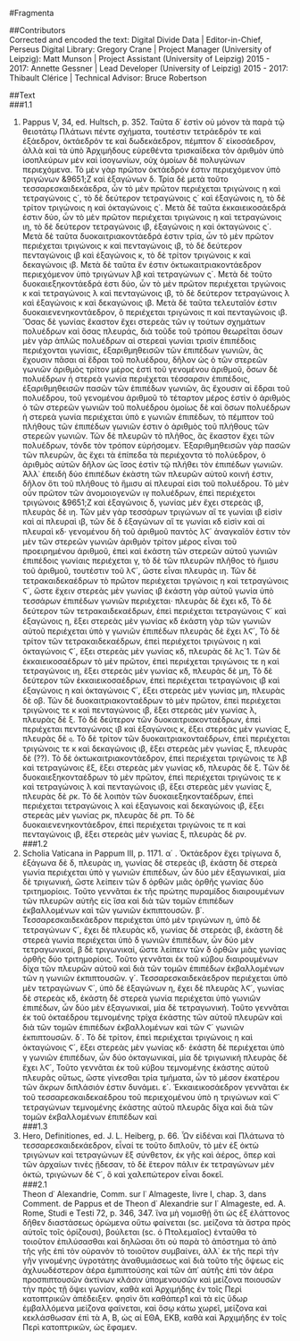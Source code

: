 #Fragmenta  

##Contributors  
Corrected and encoded the text: Digital Divide Data | Editor-in-Chief, Perseus Digital Library: Gregory Crane | Project Manager (University of Leipzig): Matt Munson | Project Assistant (University of Leipzig) 2015 - 2017: Annette Gessner | Lead Developer (University of Leipzig) 2015 - 2017: Thibault Clérice | Technical Advisor: Bruce Robertson  

##Text  
###1.1  
1. Pappus V, 34, ed. Hultsch, p. 352. Ταῦτα δ᾿ ἐστὶν οὐ μόνον τὰ παρὰ τῷ θειοτάτῳ Πλάτωνι πέντε σχήματα, τουτέστιν τετράεδρόν τε καὶ ἑξάεδρον, ὀκτάεδρόν τε καὶ δωδεκάεδρον, πέμπτον δ᾿ εἰκοσάεδρον, ἀλλὰ καὶ τὰ ὑπὸ Ἀρχιμήδους εὑρεθέντα τρισκαίδεκα τὸν ἀριθμὸν ὑπὸ ἰσοπλεύρων μὲν καὶ ἰσογωνίων, οὐχ ὁμοίων δὲ πολυγώνων περιεχόμενα. Τὸ μὲν γὰρ πρῶτον ὀκτάεδρόν ἐστιν περιεχόμενον ὑπὸ τριγώνων &9651;Ζ καὶ ἑξαγώνων δ. Τρία δὲ μετὰ τοῦτο τεσσαρεσκαιδεκάεδρα, ὧν τὸ μὲν πρῶτον περιέχεται τριγώνοις η καὶ τετραγώνοις ς΄, τὸ δὲ δεύτερον τετραγώνοις ς΄ καὶ ἑξαγώνοις η, τὸ δὲ τρίτον τριγώνοις η καὶ ὀκταγώνοις ς΄. Μετὰ δὲ ταῦτα ἑκκαιεικοσάεδρά ἐστιν δύο, ὧν τὸ μὲν πρῶτον περιέχεται τριγώνοις η καὶ τετραγώνοις ιη, τὸ δὲ δεύτερον τετραγώνοις ιβ, ἑξαγώνοις η καὶ ὀκταγώνοις ς΄. Μετὰ δὲ ταῦτα δυοκαιτριακοντάεδρά ἐστιν τρία, ὧν τὸ μὲν πρῶτον περιέχεται τριγώνοις κ καὶ πενταγώνοις ιβ, τὸ δὲ δεύτερον πενταγώνοις ιβ καὶ ἑξαγώνοις κ, τὸ δὲ τρίτον τριγώνοις κ καὶ δεκαγώνοις ιβ. Μετὰ δὲ ταῦτα ἔν ἐστιν ὁκτωκαιτριακοντάεδρον περιεχόμενον ὑπὸ τριγώνων λβ καὶ τετραγώνων ς΄. Μετὰ δὲ τοῦτο δυοκαιεξηκοντάεδρά ἐστι δύο, ὧν τὸ μὲν πρῶτον περιέχεται τργώνοις κ καὶ τετραγώνοις λ καὶ πενταγώνοις ιβ, τὸ δὲ δεύτερον τετραγώνοις λ καὶ ἑξαγώνοις κ καὶ δεκαγώνοις ιβ. Μετὰ δὲ ταῦτα τελευταῖόν ἐστιν δυοκαιενενηκοντάεδρον, ὃ περιέχεται τριγώνοις π καὶ πενταγώνοις ιβ. Ὅσας δὲ γωνίας ἕκαστον ἔχει στερεὰς τῶν ιγ τούτων σχημάτων πολυέδρων καὶ ὅσας πλευράς, διὰ τοῦδε τοῦ τρόπου θεωρεῖται ὅσων μὲν γὰρ ἁπλῶς πολυέδρων αἱ στερεαὶ γωνίαι τρισὶν ἐπιπέδοις περιέχονται γωνίαις, ἐξαριθμηθεισῶν τῶν ἐπιπέδων γωνιῶν, ἃς ἔχουσιν πᾶσαι αἱ ἕδραι τοῦ πολυέδρου, δῆλον ὡς ὁ τῶν στερεῶν γωνιῶν ἀριθμὸς τρίτον μέρος ἐστὶ τοῦ γενομένου ἀριθμοῦ, ὅσων δὲ πολυέδρων ἡ στερεὰ γωνία περιέχεται τέσσαρσιν ἐπιπέδοις, ἐξαριθμηθεισῶν πασῶν τῶν ἐπιπέδων γωνιῶν, ἃς ἔχουσιν αἱ ἕδραι τοῦ πολυέδρου, τοῦ γενομένου ἀριθμοῦ τὸ τέταρτον μέρος ἐστὶν ὁ ἀριθμὸς ὁ τῶν στερεῶν γωνιῶν τοῦ πολυέδρου ὁμοίως δὲ καὶ ὅσων πολυέδρων ἡ στερεὰ γωνία περιέχεται ὑπὸ ε γωνιῶν ἐπιπέδων, τὸ πέμπτον τοῦ πλήθους τῶν ἐπιπέδων γωνιῶν ἐστιν ὁ ἀριθμὸς τοῦ πλήθους τῶν στερεῶν γωνιῶν. Τῶν δὲ πλευρῶν τὸ πλῆθος, ἃς ἕκαστον ἔχει τῶν πολυέδρων, τόνδε τὸν τρόπον εὑρήσομεν. Ἐξαριθμηθεισῶν γὰρ πασῶν τῶν πλευρῶν, ἂς ἔχει τὰ ἐπίπεδα τὰ περιέχοντα τὸ πολύεδρον, ὁ ἀριθμὸς αὐτῶν δῆλον ὡς ἴσος ἐστὶν τῷ πλήθει τὸν ἐπιπέδων γωνιῶν. Ἀλλ᾿ ἐπειδὴ δύο ἐπιπέδων ἑκὰστη τῶν πλευρῶν αὐτοῦ κοινή ἐστιν, δῆλον ὅτι τοῦ πλήθους τὸ ἥμισυ αἱ πλευραί εἰσι τοῦ πολυέδρου. Τὸ μὲν οὖν πρῶτον τῶν ἀνομοιογενῶν ιγ πολυέδρων, ἐπεὶ περιέχετοι τριγώνοις &9651;Ζ καὶ ἑξαγώνοις δ, γωνίας μὲν ἔχει στερεὰς ιβ, πλευρὰς δὲ ιη. Τῶν μὲν γὰρ τεσσάρων τριγώνων αἵ τε γωνίαι ιβ εἰσὶν καὶ αἱ πλευραὶ ιβ, τῶν δὲ δ ἑξαγώνων αἵ τε γωνίαι κδ εἰσὶν καὶ αἱ πλευραὶ κδ· γενομένου δὴ τοῦ ἀριθμοῦ παντὸς λϚ΄ ἀναγκαῖόν ἐστιν τὸν μὲν τῶν στερεῶν γωνιῶν ἀριθμὸν τρίτον μέρος εἶναι τοῦ προειρημένου ἀριθμοῦ, ἐπεὶ καὶ ἑκάστη τῶν στερεῶν αὐτοῦ γωνιῶν ἐπιπέδοις γωνίαις περιέχεται γ, τὸ δὲ τῶν πλευρῶν πλῆθος τὸ ἥμισυ τοῦ ἀριθμοῦ, τουτέστιν τοῦ λϚ΄, ὥστε εἶναι πλευρὰς ιη. Τῶν δὲ τετρακαιδεκαέδρων τὸ πρῶτον περιέχεται τργώνοις η καὶ τετραγώνοις Ϛ΄, ὥστε ἔχειν στερεὰς μὲν γωνίας ιβ ἑκάστη γὰρ αὐτοῦ γωνία ὑπὸ τεσσάρων ἐπιπέδων γωνιῶν περιέχεται· πλευρὰς δὲ ἔχει κδ, Τὸ δὲ δεύτερον τῶν τετρακαιδεκαέδρων, ἐπεὶ περιέχεται τετραγώνοις Ϛ΄ καὶ ἑξαγώνοις η, ἕξει στερεὰς μὲν γωνίας κδ ἑκάστη γὰρ τῶν γωνιῶν αὐτοῦ περιέχεται ὑπὸ γ γωνιῶν ἐπιπέδων πλευρὰς δὲ ἔχει λϚ΄, Τὸ δὲ τρίτον τῶν τετρακαιδεκαέδρων, ἐπεὶ περιέχετοι τριγώνοις η καὶ ὁκταγώνοις Ϛ΄, ἕξει στερεὰς μὲν γωνίας κδ, πλευρὰς δὲ λς΄1. Tῶν δὲ ἑκκαιεικοσαέδρων τὸ μὲν πρῶτον, ἐπεὶ περιέχεται τριγώνοις τε η καὶ τετραγώνοις ιη, ἕξει στερεὰς μὲν γωνίας κδ, πλευρὰς δὲ μη, Τὸ δὲ δεύτερον τῶν ἑκκαιεικοσαέδρων, ἐπεὶ περιέχεται τετραγώνοις ιβ καὶ ἑξαγώνοις η καὶ ὀκταγώνοις Ϛ΄, ἕξει στερεὰς μὲν γωνίας μη, πλευρὰς δὲ οβ. Τῶν δὲ δυοκαιτριακονταέδρων τὸ μὲν πρῶτον, ἐπεὶ περιέχεται τριγώνοις τε κ καὶ πενταγώνοις ιβ, ἕξει στερεὰς μὲν γωνίας λ, πλευρὰς δὲ ξ. Τὸ δὲ δεύτερον τῶν δυοκαιτριακονταέδρων, ἐπεὶ περιέχεται πενταγώνοις ιβ καὶ ἑξαγώνοις κ, ἕξει στερεὰς μὲν γωνίας ξ, πλευρὰς δὲ 𝔮. Τὸ δὲ τρίτον τῶν δυοκαιτριακονταέδρων, ἐπεὶ περιέχεται τριγώνοις τε κ καὶ δεκαγώνοις ιβ, ἕξει στερεὰς μὲν γωνίας ξ, πλευρὰς δὲ (??). Τὸ δὲ ὀκτωκαιτριακοντάεδρον, ἐπεὶ περιέχεται τριγώνοις τε λβ καὶ τετραγώνοις ἕξ, ἕξει στερεὰς μὲν γωνίας κδ, πλευρὰς δὲ ξ. Tῶν δὲ δυοκαιεξηκονταέδρων τὸ μὲν πρῶτον, ἐπεὶ περιέχεται τριγώνοις τε κ καὶ τετραγώνοις λ καὶ πενταγώνοις ιβ, ἕξει στερεὰς μὲν γωνίας ξ, πλευρὰς δὲ ρκ. Τὸ δὲ λοιπὸν τῶν δυοκαιεξηκονταέδρων, ἐπεὶ περιέχεται τετραγώνοις λ καὶ ἑξαγωνοις καὶ δεκαγώνοις ιβ, ἕξει στερεὰς μὲν γωνίας ρκ, πλευρὰς δὲ ρπ. Τὸ δὲ δυοκαιενενηκοντάεδρον, ἐπεὶ περιέχεται τριγώνοις τε π καὶ πενταγώνοις ιβ, ἕξει στερεὰς μὲν γωνίας ξ, πλευρὰς δὲ ρν.  
###1.2  
2. Scholia Vaticana in Pappum III, p. 1171. α΄ . Ὀκτάεδρον ἔχει τρίγωνα δ, ἑξάγωνα δὲ δ, πλευρὰς ιη, γωνίας δὲ στερεὰς ιβ, ἑκάστη δὲ στερεὰ γωνία περιέχεται ὑπὸ γ γωνιῶν ἐπιπέδων, ὧν δύο μὲν ἑξαγωνικαί, μία δὲ τριγωνική, ὥστε λείπειν τῶν δ ὀρθῶν μιᾶς ὀρθῆς γωνίας δύο τριτημορίοις. Τοῦτο γεννᾶται ἐκ τῆς πρώτης πυραμίδος διαιρουμένων τῶν πλευρῶν αὐτῆς εἰς ἴσα καὶ διὰ τῶν τομῶν ἐπιπέδων ἐκβαλλομένων καὶ τῶν γωνιῶν ἐκπιπτουσῶν. β΄. Τεσσαρεσκαιδεκάεδρον περιέχεται ὑπὸ μὲν τριγώνων η, ὑπὸ δὲ τετραγώνων Ϛ΄, ἔχει δὲ πλευρὰς κδ, γωνίας δὲ στερεὰς ιβ, ἑκάστη δὲ στερεὰ γωνία περιέχεται ὑπὸ δ γωνιῶν ἐπιπέδων, ὧν δύο μὲν τετραγωνικαί, β δὲ τριγωνικαί, ὥστε λείπειν τῶν δ ὀρθῶν μιᾶς γωνίας ὀρθῆς δύο τριτημορίοις. Τοῦτο γεννᾶται ἐκ τοῦ κύβου διαιρουμένων δίχα τῶν πλευρῶν αὐτοῦ καὶ διὰ τῶν τομῶν ἐπιπέδων ἐκβαλλομένων τῶν η γωνιῶν ἐκπιπτουσῶν. γ΄. Τεσσαρεσκαιδεκάεδρον περιέχεται ὑπὸ μὲν τετραγώνων Ϛ΄, ὑπὸ δὲ ἑξαγώνων η, ἔχει δὲ πλευρὰς λϚ΄, γωνίας δὲ στερεὰς κδ, ἑκάστη δὲ στερεὰ γωνία περιέχεται ὑπὸ γωνιῶν ἐπιπέδων, ὧν δύο μὲν ἑξαγωνικαί, μία δὲ τετραγωνική. Τοῦτο γεννᾶται ἐκ τοῦ ὀκταέδρου τεμνομένης τρίχα ἑκάστης τῶν αὐτοῦ πλευρῶν καὶ διὰ τῶν τομῶν ἐπιπέδων ἐκβαλλομένων καὶ τῶν Ϛ΄ γωνιῶν ἐκπιπτουσῶν. δ΄. Τὸ δὲ τρίτον, ἐπεὶ περιέχεται τριγώνοις η καὶ ὀκταγώνοις Ϛ΄, ἕξει στερεὰς μὲν γωνίας κδ· ἑκάστη δὲ περιέχεται ὑπὸ γ γωνιῶν ἐπιπέδων, ὧν δύο ὀκταγωνικαί, μία δὲ τριγωνική πλευρὰς δὲ ἔχει λϚ΄, Τοῦτο γεννᾶται ἐκ τοῦ κύβου τεμνομένης ἑκάστης αὐτοῦ πλευρᾶς οὕτως, ὥστε γίνεσθαι τρία τμήματα, ὧν τὸ μέσον ἑκατέρου τῶν ἄκρων διπλάσιόν ἐστιν δυνάμει. ε΄. Ἑκκαιεικοσάεδρον γεννᾶται ἐκ τοῦ τεσσαρεσκαιδεκαέδρου τοῦ περιεχομένου ὑπὸ η τριγώνων καὶ Ϛ΄ τετραγώνων τεμνομένης ἑκάστης αὐτοῦ πλευρᾶς δίχα καὶ διὰ τῶν τομῶν ἐκβαλλομένων ἐπιπέδων καὶ  
###1.3  
3. Hero, Definitiones, ed. J. L. Heiberg, p. 66. Ὧν εἰδέναι καὶ Πλάτωνα τὸ τεσσαρεσκαιδεκάεδρον, εἶναί τε τοῦτο διπλοῦν, τὸ μὲν ἐξ ὀκτὼ τριγώνων καὶ τετραγώνων ἓξ σύνθετον, ἐκ γῆς καὶ ἀέρος, ὅπερ καὶ τῶν ἀρχαίων τινὲς ᾔδεσαν, τὸ δὲ ἕτερον πάλιν ἐκ τετραγώνων μὲν ὀκτώ, τριγώνων δὲ Ϛ΄, ὃ καὶ χαλεπώτερον εἶναι δοκεῖ.  
###2.1  
Theon d᾿ Alexandrie, Comm. sur l᾿ Almageste, livre I, chap. 3, dans Comment. de Pappus et de Theon d᾿ Alexandrie sur I᾿ Almageste, ed. A. Rome, Studi e Τesti 72, p. 346, 347. ἵνα μὴ νομισθῇ ὅτι ὡς ἐξ ἐλάττονος δῆθεν διαστάσεως ὁρώμενα οὕτω φαίνεται (sc. μείζονα τὰ ἄστρα πρὸς αὐτοῖς τοῖς ὁρίζουσι), βούλεται (sc. ὁ Πτολεμαῖος) ἐνταῦθα τὸ τοιοῦτον ἐπιλύσασθαι καὶ δηλῶσαι ὅτι οὐ παρὰ τὸ ἀπόστημα τὸ ἀπὸ τῆς γῆς ἐπὶ τὸν οὐρανὸν τὸ τοιοῦτον συμβαίνει, ἀλλ᾿ ἐκ τῆς περὶ τὴν γῆν γινομένης ὑγροτάτης ἀναθυμιάσεως καὶ διὰ τοῦτο τῆς ὄψεως εἰς ἀχλυωδέστερον ἀέρα ἐμπιπτούσης καὶ τῶν ἀπ᾿ αὐτῆς ἐπὶ τὸν ἀέρα προσπιπτουσῶν ἀκτίνων κλάσιν ὑπομενουσῶν καὶ μείζονα ποιουσῶν τὴν πρὸς τῇ ὄψει γωνίαν, καθὰ καὶ Ἀρχιμήδης ἐν τοῖς Περὶ κατοπτρικῶν ἀπὲδειξεν. φησὶν ὅτι καθάπερ1 καὶ τὰ εἰς ὕδωρ ἐμβαλλόμενα μείζονα φαίνεται, καὶ ὅσῳ κάτω χωρεῖ, μείζονα καὶ κεκλάσθωσαν ἐπὶ τὰ Α, Β, ὡς αἱ ΕΘΑ, ΕΚΒ, καθὰ καὶ Ἀρχιμήδης ἐν τοῖς Περὶ κατοπτρικῶν, ὡς ἔφαμεν.  
